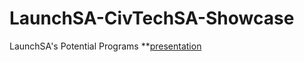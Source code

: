 # LaunchSA-CivTechSA-Showcase
LaunchSA's Potential Programs
**[presentation](https://github.com/civtechsa/LaunchSA-CivTechSA-Showcase/raw/master/LaunchSA%20Co-op%20Program%5B7395%5D.pdf)
